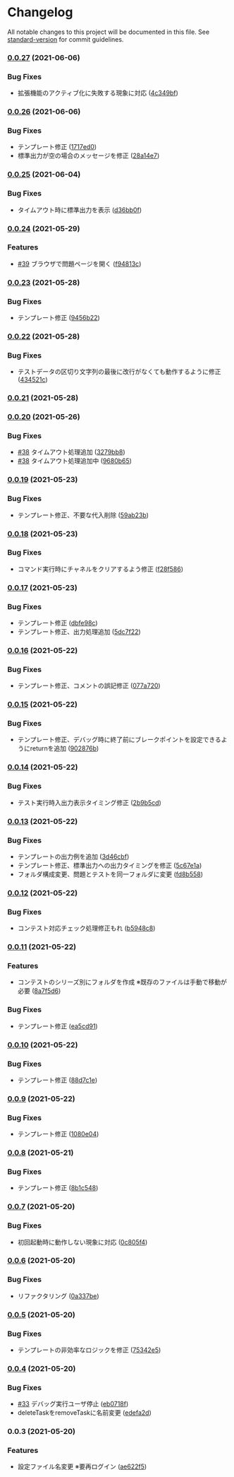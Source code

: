 # Changelog

All notable changes to this project will be documented in this file. See [standard-version](https://github.com/conventional-changelog/standard-version) for commit guidelines.

### [0.0.27](https://github.com/taizod1024/ac-ts-extension/compare/v0.0.26...v0.0.27) (2021-06-06)


### Bug Fixes

* 拡張機能のアクティブ化に失敗する現象に対応 ([4c349bf](https://github.com/taizod1024/ac-ts-extension/commit/4c349bf47481f5f0532b8e7a4c5dcb2fd846d3c1))

### [0.0.26](https://github.com/taizod1024/ac-ts-extension/compare/v0.0.25...v0.0.26) (2021-06-06)


### Bug Fixes

* テンプレート修正 ([1717ed0](https://github.com/taizod1024/ac-ts-extension/commit/1717ed0b19552d97f8822ddd2f62641fb56802ce))
* 標準出力が空の場合のメッセージを修正 ([28a14e7](https://github.com/taizod1024/ac-ts-extension/commit/28a14e7fd032a8ee7e1dabc2a8a6b7ba4122bbca))

### [0.0.25](https://github.com/taizod1024/ac-ts-extension/compare/v0.0.24...v0.0.25) (2021-06-04)


### Bug Fixes

* タイムアウト時に標準出力を表示 ([d36bb0f](https://github.com/taizod1024/ac-ts-extension/commit/d36bb0f77e9af129fca5480c3cf052a9df160753))

### [0.0.24](https://github.com/taizod1024/ac-ts-extension/compare/v0.0.23...v0.0.24) (2021-05-29)


### Features

* [#39](https://github.com/taizod1024/ac-ts-extension/issues/39) ブラウザで問題ページを開く ([f94813c](https://github.com/taizod1024/ac-ts-extension/commit/f94813cab461d54cc5e59bea3a33fe05cbe99e59))

### [0.0.23](https://github.com/taizod1024/ac-ts-extension/compare/v0.0.22...v0.0.23) (2021-05-28)


### Bug Fixes

* テンプレート修正 ([9456b22](https://github.com/taizod1024/ac-ts-extension/commit/9456b226ca5ff61c37130e5c86ac115db25e4567))

### [0.0.22](https://github.com/taizod1024/ac-ts-extension/compare/v0.0.21...v0.0.22) (2021-05-28)


### Bug Fixes

* テストデータの区切り文字列の最後に改行がなくても動作するように修正 ([434521c](https://github.com/taizod1024/ac-ts-extension/commit/434521cf6391b40faedcafc40f0d4ddd5286097f))

### [0.0.21](https://github.com/taizod1024/ac-ts-extension/compare/v0.0.20...v0.0.21) (2021-05-28)

### [0.0.20](https://github.com/taizod1024/ac-ts-extension/compare/v0.0.19...v0.0.20) (2021-05-26)


### Bug Fixes

* [#38](https://github.com/taizod1024/ac-ts-extension/issues/38) タイムアウト処理追加 ([3279bb8](https://github.com/taizod1024/ac-ts-extension/commit/3279bb8ab74c1af59b09d23226e37daa55820e4c))
* [#38](https://github.com/taizod1024/ac-ts-extension/issues/38) タイムアウト処理追加中 ([9680b65](https://github.com/taizod1024/ac-ts-extension/commit/9680b65e76ee75358a05130e9573430d9bedc687))

### [0.0.19](https://github.com/taizod1024/ac-ts-extension/compare/v0.0.18...v0.0.19) (2021-05-23)


### Bug Fixes

* テンプレート修正、不要な代入削除 ([59ab23b](https://github.com/taizod1024/ac-ts-extension/commit/59ab23bd887466d82709515902938e681f65e2fd))

### [0.0.18](https://github.com/taizod1024/ac-ts-extension/compare/v0.0.17...v0.0.18) (2021-05-23)


### Bug Fixes

* コマンド実行時にチャネルをクリアするよう修正 ([f28f586](https://github.com/taizod1024/ac-ts-extension/commit/f28f58674c1496a95f48a00aa48ee78377ae401c))

### [0.0.17](https://github.com/taizod1024/ac-ts-extension/compare/v0.0.16...v0.0.17) (2021-05-23)


### Bug Fixes

* テンプレート修正 ([dbfe98c](https://github.com/taizod1024/ac-ts-extension/commit/dbfe98c004eeed56f1f21587233c7179fe102f52))
* テンプレート修正、出力処理追加 ([5dc7f22](https://github.com/taizod1024/ac-ts-extension/commit/5dc7f22ee819ec24dfc0afa2ef1d8f77e7ad41b1))

### [0.0.16](https://github.com/taizod1024/ac-ts-extension/compare/v0.0.15...v0.0.16) (2021-05-22)


### Bug Fixes

* テンプレート修正、コメントの誤記修正 ([077a720](https://github.com/taizod1024/ac-ts-extension/commit/077a720de13ee488b0d9946cec3601d055fbf7ce))

### [0.0.15](https://github.com/taizod1024/ac-ts-extension/compare/v0.0.14...v0.0.15) (2021-05-22)


### Bug Fixes

* テンプレート修正、デバッグ時に終了前にブレークポイントを設定できるようにreturnを追加 ([902876b](https://github.com/taizod1024/ac-ts-extension/commit/902876b873498de85a03234e21112349afced464))

### [0.0.14](https://github.com/taizod1024/ac-ts-extension/compare/v0.0.13...v0.0.14) (2021-05-22)


### Bug Fixes

* テスト実行時入出力表示タイミング修正 ([2b9b5cd](https://github.com/taizod1024/ac-ts-extension/commit/2b9b5cda8a79c634ae5844bfca6e12e1a3fa5e4f))

### [0.0.13](https://github.com/taizod1024/ac-ts-extension/compare/v0.0.12...v0.0.13) (2021-05-22)


### Bug Fixes

* テンプレートの出力例を追加 ([3d46cbf](https://github.com/taizod1024/ac-ts-extension/commit/3d46cbfe234a5d27a1dc597a7c093fd8db8eaa35))
* テンプレート修正、標準出力への出力タイミングを修正 ([5c67e1a](https://github.com/taizod1024/ac-ts-extension/commit/5c67e1a9224b2a4e031b13f4352c047a33076516))
* フォルダ構成変更、問題とテストを同一フォルダに変更 ([fd8b558](https://github.com/taizod1024/ac-ts-extension/commit/fd8b558acb53643d0e615de9433470976fbef80d))

### [0.0.12](https://github.com/taizod1024/ac-ts-extension/compare/v0.0.11...v0.0.12) (2021-05-22)


### Bug Fixes

* コンテスト対応チェック処理修正もれ ([b5948c8](https://github.com/taizod1024/ac-ts-extension/commit/b5948c8ee7baf44f87c2a79bf15d60d7cd3f0141))

### [0.0.11](https://github.com/taizod1024/ac-ts-extension/compare/v0.0.10...v0.0.11) (2021-05-22)


### Features

* コンテストのシリーズ別にフォルダを作成 ※既存のファイルは手動で移動が必要 ([8a7f5d6](https://github.com/taizod1024/ac-ts-extension/commit/8a7f5d6a5d572bcca2bd29f9f0e143e555d46d23))


### Bug Fixes

* テンプレート修正 ([ea5cd91](https://github.com/taizod1024/ac-ts-extension/commit/ea5cd91be3b61348be5b87d5b4ec9c4a562ca1bd))

### [0.0.10](https://github.com/taizod1024/ac-ts-extension/compare/v0.0.9...v0.0.10) (2021-05-22)


### Bug Fixes

* テンプレート修正 ([88d7c1e](https://github.com/taizod1024/ac-ts-extension/commit/88d7c1e4e4154723da4593aac21895471c5abc25))

### [0.0.9](https://github.com/taizod1024/ac-ts-extension/compare/v0.0.8...v0.0.9) (2021-05-22)


### Bug Fixes

* テンプレート修正 ([1080e04](https://github.com/taizod1024/ac-ts-extension/commit/1080e0492685f620bbabaa51c3fa703bd32d8b91))

### [0.0.8](https://github.com/taizod1024/ac-ts-extension/compare/v0.0.7...v0.0.8) (2021-05-21)


### Bug Fixes

* テンプレート修正 ([8b1c548](https://github.com/taizod1024/ac-ts-extension/commit/8b1c548f07868bc8c06044b599d454299218728e))

### [0.0.7](https://github.com/taizod1024/ac-ts-extension/compare/v0.0.6...v0.0.7) (2021-05-20)


### Bug Fixes

* 初回起動時に動作しない現象に対応 ([0c805f4](https://github.com/taizod1024/ac-ts-extension/commit/0c805f4e701495dc5860c81ae6b358dc42d339c7))

### [0.0.6](https://github.com/taizod1024/ac-ts-extension/compare/v0.0.5...v0.0.6) (2021-05-20)


### Bug Fixes

* リファクタリング ([0a337be](https://github.com/taizod1024/ac-ts-extension/commit/0a337be655fefad5a50ee12095a9a3044d5b1dc5))

### [0.0.5](https://github.com/taizod1024/ac-ts-extension/compare/v0.0.4...v0.0.5) (2021-05-20)


### Bug Fixes

* テンプレートの非効率なロジックを修正 ([75342e5](https://github.com/taizod1024/ac-ts-extension/commit/75342e5d6aa1ad68b27e30523f2b5bd24cf0f5c5))

### [0.0.4](https://github.com/taizod1024/ac-ts-extension/compare/v0.0.3...v0.0.4) (2021-05-20)


### Bug Fixes

* [#33](https://github.com/taizod1024/ac-ts-extension/issues/33) デバッグ実行ユーザ停止 ([eb0718f](https://github.com/taizod1024/ac-ts-extension/commit/eb0718f3520d1e118ce23928a3a606998cf4f917))
* deleteTaskをremoveTaskに名前変更 ([edefa2d](https://github.com/taizod1024/ac-ts-extension/commit/edefa2dd247c204058fc68c9ec501afc425361fa))

### 0.0.3 (2021-05-20)


### Features

* 設定ファイル名変更 ※要再ログイン ([ae622f5](https://github.com/taizod1024/ac-ts-extension/commit/ae622f5ca80dff2fca6409505c83eb3eaabbc1b1))
